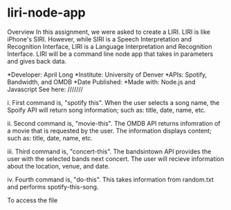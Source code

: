 # liri-node-app
Overview
In this assignment, we were asked to create a LIRI. LIRI is like iPhone's SIRI. However, while SIRI is a Speech Interpretation and Recognition Interface, LIRI is a Language Interpretation and Recognition Interface. LIRI will be a command line node app that takes in parameters and gives back data.

*Developer: April Long
*Institute: University of Denver
*APIs: Spotify, Bandwidth, and OMDB
*Date Published:
*Made with: Node.js and Javascript
See here: ///////




i. First command is, "spotify this". When the user selects a song name, the Spoify API will return song information; such as: title, date, name, etc.

ii. Second command is, "movie-this". The OMDB API returns infomration of a movie that is requested by the user. The information displays content; such as: title, date, name, etc.

iii. Third command is, "concert-this". The bandsintown API provides the user with the selected bands next concert. The user will recieve information about the location, venue, and date.

iv. Fourth command is, "do-this".  This takes information from random.txt and performs spotify-this-song. 

To access the file
